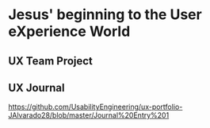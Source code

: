 # Jesus' beginning to the User eXperience World


## UX Team Project


## UX Journal
  https://github.com/UsabilityEngineering/ux-portfolio-JAlvarado28/blob/master/Journal%20Entry%201

